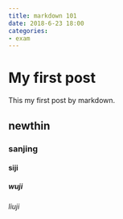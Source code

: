 ```yaml
---
title: markdown 101
date: 2018-6-23 18:00
categories: 
- exam
---
```

# My first post
This my first post by markdown.

## newthin
### sanjing
#### siji
##### wuji
###### liuji
